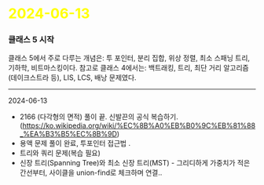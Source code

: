 # <span style="color:yellow">2024-06-13</span> 

### 클래스 5 시작
클래스 5에서 주로 다루는 개념은: 투 포인터, 분리 집합, 위상 정렬, 최소 스패닝 트리, 기하학, 비트마스킹이다.
참고로 클래스 4에서는: 백트래킹, 트리, 최단 거리 알고리즘(데이크스트라 등), LIS, LCS, 배낭 문제였다.



- - -



2024-06-13
- 2166 (다각형의 면적) 풀이 끝. 신발끈의 공식 복습하기.(https://ko.wikipedia.org/wiki/%EC%8B%A0%EB%B0%9C%EB%81%88_%EA%B3%B5%EC%8B%9D)
- 용액 문제 풀이 완료, 투포인터 접근법 .
- 트리와 쿼리 문제(복습 필요)
- 신장 트리(Spanning Tree)와 최소 신장 트리(MST) -  그리디하게 가중치가 적은 간선부터, 사이클을 union-find로 체크하며 연결.. 
